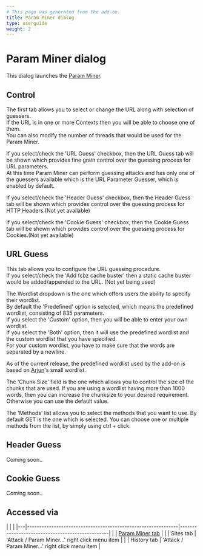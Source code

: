 ```yaml
---
# This page was generated from the add-on.
title: Param Miner dialog
type: userguide
weight: 2
---
```


# Param Miner dialog

This dialog launches the [Param Miner](/docs/desktop/addons/parameter-miner/).  

## Control

The first tab allows you to select or change the URL along with selection of guessers.  
If the URL is in one or more Contexts then you will be able to choose one of them.  
You can also modify the number of threads that would be used for the Param Miner.   

If you select/check the 'URL Guess' checkbox, then the URL Guess tab will be shown which provides fine grain control over the guessing process for URL parameters.   
At this time Param Miner can perform guessing attacks and has only one of the guessers available which is the URL Parameter Guesser, which is enabled by default.   

If you select/check the 'Header Guess' checkbox, then the Header Guess tab will be shown which provides control over the guessing process for HTTP Headers.(Not yet available)  

If you select/check the 'Cookie Guess' checkbox, then the Cookie Guess tab will be shown which provides control over the guessing process for Cookies.(Not yet available)  



## URL Guess

This tab allows you to configure the URL guessing procedure.   
If you select/check the 'Add fcbz cache buster' then a static cache buster would be added/appended to the URL. (Not yet being used)  

The Wordlist dropdown is the one which offers users the ability to specify their wordlist.   
By default the 'Predefined' option is selected, which means the predefined wordlist, consisting of 835 parameters.   
If you select the 'Custom' option, then you will be able to enter your own wordlist.   
If you select the 'Both' option, then it will use the predefined wordlist and the custom wordlist that you have specified.   
For your custom wordlist, you have to make sure that the words are separated by a newline.   

As of the current release, the predefined wordlist used by the add-on is based on [Arjun](https://github.com/s0md3v/Arjun)'s small wordlist.   

The 'Chunk Size' field is the one which allows you to control the size of the chunks that are used. If you are using a wordlist having more than 1000 words, then you can increase the chunksize to your desired requirement. Otherwise you can use the default value.   

The 'Methods' list allows you to select the methods that you want to use. By default GET is the one which is selected. You can choose one or multiple methods from the list, by simply using ctrl + click.   

## Header Guess

Coming soon..  

## Cookie Guess

Coming soon..  

## Accessed via

|   |                                                              |
|---|--------------------------------------------------------------|-------------------------------------------------|
|   | [Param Miner tab](/docs/desktop/addons/parameter-miner/tab/) |
|   | Sites tab                                                    | 'Attack / Param Miner...' right click menu item |
|   | History tab                                                  | 'Attack / Param Miner...' right click menu item |
